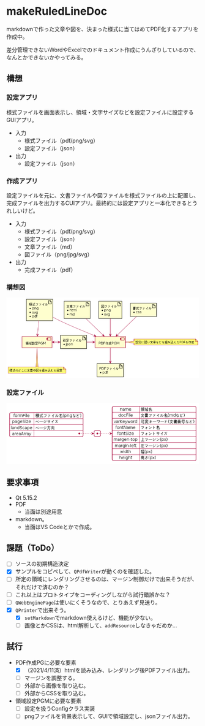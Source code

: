 # makeRuledLineDoc

markdownで作った文章や図を、決まった様式に当てはめてPDF化するアプリを作成中。

差分管理できないWordやExcelでのドキュメント作成にうんざりしているので、なんとかできないかやってみる。

## 構想

### 設定アプリ

様式ファイルを画面表示し、領域・文字サイズなどを設定ファイルに設定するGUIアプリ。

+ 入力
  + 様式ファイル（pdf/png/svg）
  + 設定ファイル（json）
+ 出力
  + 設定ファイル（json）

### 作成アプリ

設定ファイルを元に、文書ファイルや図ファイルを様式ファイルの上に配置し、完成ファイルを出力するCUIアプリ。最終的には設定アプリと一本化できるとうれしいけど。

+ 入力
  + 様式ファイル（pdf/png/svg）
  + 設定ファイル（json）
  + 文章ファイル（md）
  + 図ファイル（png/jpg/svg）
+ 出力
  + 完成ファイル（pdf）

### 構想図

![構想図](https://github.com/HelicobacterPylori/makeRuledLineDoc/blob/main/fig/fig1.png?raw=true)

### 設定ファイル

![設定ファイル](https://github.com/HelicobacterPylori/makeRuledLineDoc/blob/main/fig/fig2.png?raw=true)

## 要求事項

+ Qt 5.15.2
+ PDF
  + 当面は別途用意
+ markdown。
  + 当面はVS Codeとかで作成。

## 課題（ToDo）

+ [ ] ソースの初期構造決定
+ [x] サンプルをコピペして、`QPdfWriter`が動くのを確認した。
+ [ ] 所定の領域にレンダリングさせるのは、マージン制御だけで出来そうだが、それだけで済むのか？
+ [ ] これ以上はプロトタイプをコーディングしながら試行錯誤かな？
+ [ ] `QWebEnginePage`は使いにくそうなので、とりあえず見送り。
+ [x] `QPrinter`で出来そう。
  + [x] `setMarkdown`でmarkdown使えるけど、機能が少ない。
  + [ ] 画像とかCSSは、html解析して、`addResource`しなきゃだめか…

## 試行

+ PDF作成PGに必要な要素
  + [x] （2021/4/11済）htmlを読み込み、レンダリング後PDFファイル出力。
  + [ ] マージンを調整する。
  + [ ] 外部から画像を取り込む。
  + [ ] 外部からCSSを取り込む。
+ 領域設定PGMに必要な要素
  + [ ] 設定を扱うConfigクラス実装
  + [ ] pngファイルを背景表示して、GUIで領域設定し、jsonファイル出力。
